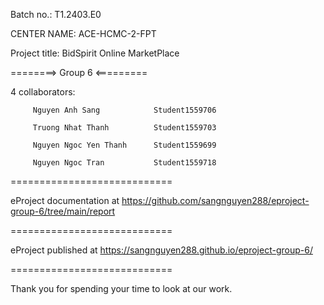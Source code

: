 Batch no.: T1.2403.E0

CENTER NAME: ACE-HCMC-2-FPT

Project title: BidSpirit Online MarketPlace

========> Group 6 <=========

4 collaborators:

         Nguyen Anh Sang            Student1559706

         Truong Nhat Thanh          Student1559703
         
         Nguyen Ngoc Yen Thanh      Student1559699

         Nguyen Ngoc Tran           Student1559718
============================

eProject documentation at https://github.com/sangnguyen288/eproject-group-6/tree/main/report

============================

eProject published at https://sangnguyen288.github.io/eproject-group-6/

============================

Thank you for spending your time to look at our work.